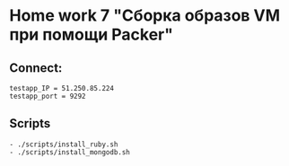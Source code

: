 # Home work 7 "Сборка образов VM при помощи Packer"

## Connect:
    testapp_IP = 51.250.85.224
    testapp_port = 9292

## Scripts
    - ./scripts/install_ruby.sh
    - ./scripts/install_mongodb.sh    


    
